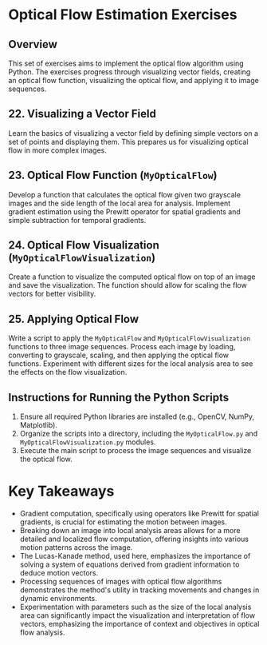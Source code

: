 # Optical Flow Estimation Exercises

## Overview
This set of exercises aims to implement the optical flow algorithm using Python. The exercises progress through visualizing vector fields, creating an optical flow function, visualizing the optical flow, and applying it to image sequences.

## 22. Visualizing a Vector Field
Learn the basics of visualizing a vector field by defining simple vectors on a set of points and displaying them. This prepares us for visualizing optical flow in more complex images.

## 23. Optical Flow Function (`MyOpticalFlow`)
Develop a function that calculates the optical flow given two grayscale images and the side length of the local area for analysis. Implement gradient estimation using the Prewitt operator for spatial gradients and simple subtraction for temporal gradients.

## 24. Optical Flow Visualization (`MyOpticalFlowVisualization`)
Create a function to visualize the computed optical flow on top of an image and save the visualization. The function should allow for scaling the flow vectors for better visibility.

## 25. Applying Optical Flow
Write a script to apply the `MyOpticalFlow` and `MyOpticalFlowVisualization` functions to three image sequences. Process each image by loading, converting to grayscale, scaling, and then applying the optical flow functions. Experiment with different sizes for the local analysis area to see the effects on the flow visualization.

## Instructions for Running the Python Scripts
1. Ensure all required Python libraries are installed (e.g., OpenCV, NumPy, Matplotlib).
2. Organize the scripts into a directory, including the `MyOpticalFlow.py` and `MyOpticalFlowVisualization.py` modules.
3. Execute the main script to process the image sequences and visualize the optical flow.

# Key Takeaways

- Gradient computation, specifically using operators like Prewitt for spatial gradients, is crucial for estimating the motion between images.
- Breaking down an image into local analysis areas allows for a more detailed and localized flow computation, offering insights into various motion patterns across the image.
- The Lucas-Kanade method, used here, emphasizes the importance of solving a system of equations derived from gradient information to deduce motion vectors.
- Processing sequences of images with optical flow algorithms demonstrates the method's utility in tracking movements and changes in dynamic environments.
- Experimentation with parameters such as the size of the local analysis area can significantly impact the visualization and interpretation of flow vectors, emphasizing the importance of context and objectives in optical flow analysis.
